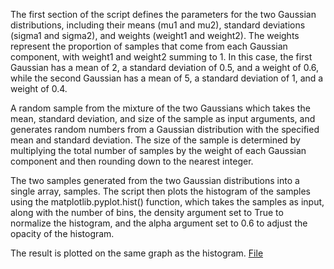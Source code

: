
The first section of the script defines the parameters for the two Gaussian distributions, including their means (mu1 and mu2), standard deviations (sigma1 and sigma2), and weights (weight1 and weight2). The weights represent the proportion of samples that come from each Gaussian component, with weight1 and weight2 summing to 1. In this case, the first Gaussian has a mean of 2, a standard deviation of 0.5, and a weight of 0.6, while the second Gaussian has a mean of 5, a standard deviation of 1, and a weight of 0.4.

A random sample from the mixture of the two Gaussians which takes the mean, standard deviation, and size of the sample as input arguments, and generates random numbers from a Gaussian distribution with the specified mean and standard deviation. The size of the sample is determined by multiplying the total number of samples by the weight of each Gaussian component and then rounding down to the nearest integer.

The two samples generated from the two Gaussian distributions into a single array, samples. The script then plots the histogram of the samples using the matplotlib.pyplot.hist() function, which takes the samples as input, along with the number of bins, the density argument set to True to normalize the histogram, and the alpha argument set to 0.6 to adjust the opacity of the histogram.

The result is plotted on the same graph as the histogram.
[File](https://colab.research.google.com/drive/1KVTqbyU-aEKDHhqjz7CQe6R_kkkmlu5x?usp=sharing)

